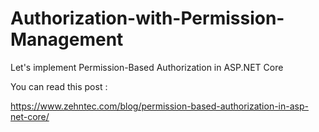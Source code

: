 # Authorization-with-Permission-Management
Let's implement Permission-Based Authorization in ASP.NET Core


You can read this post :

https://www.zehntec.com/blog/permission-based-authorization-in-asp-net-core/

